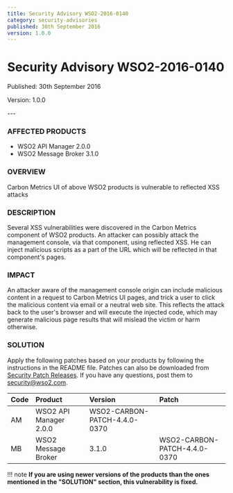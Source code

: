 ```yaml
---
title: Security Advisory WSO2-2016-0140
category: security-advisories
published: 30th September 2016
version: 1.0.0
---
```


# Security Advisory WSO2-2016-0140

<p class="doc-version">Published: 30th September 2016</p>
<p class="doc-version">Version: 1.0.0</p>
---

### AFFECTED PRODUCTS
* WSO2 API Manager 2.0.0
* WSO2 Message Broker 3.1.0


### OVERVIEW
Carbon Metrics UI of above WSO2 products is vulnerable to reflected XSS attacks


### DESCRIPTION
Several XSS vulnerabilities were discovered in the Carbon Metrics component of WSO2 products. An attacker can possibly attack the management console, via that component, using reflected XSS. He can inject malicious scripts as a part of the URL which will be reflected in that component's pages.


### IMPACT
An attacker aware of the management console origin can include malicious content in a request to Carbon Metrics UI pages, and trick a user to click the malicious content via email or a neutral web site. This reflects the attack back to the user's browser and will execute the injected code, which may generate malicious page results that will mislead the victim or harm otherwise.


### SOLUTION
Apply the following patches based on your products by following the instructions in the README file. Patches can also be downloaded from [Security Patch Releases](http://wso2.com/security-patch-releases/). If you have any questions, post them to <security@wso2.com>.


| Code | Product | Version | Patch | 
| :--- | :------ | :------ | :---- |
| AM | WSO2 API Manager	2.0.0 | WSO2-CARBON-PATCH-4.4.0-0370 |
| MB | WSO2 Message Broker | 3.1.0 | WSO2-CARBON-PATCH-4.4.0-0370 |


!!! note
    **If you are using newer versions of the products than the ones mentioned in the "SOLUTION" section, this vulnerability is fixed.**

